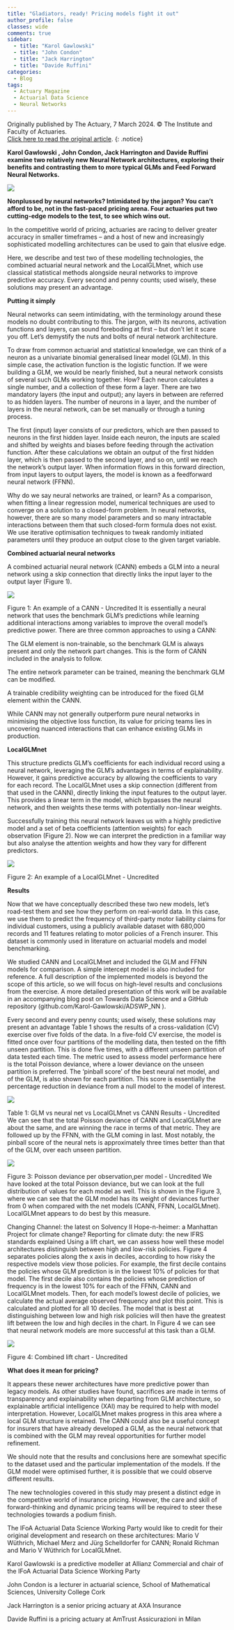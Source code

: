 ```yaml
---
title: "Gladiators, ready! Pricing models fight it out"
author_profile: false 
classes: wide
comments: true
sidebar:
  - title: "Karol Gawlowski"
  - title: "John Condon"
  - title: "Jack Harrington"
  - title: "Davide Ruffini"  
categories:
  - Blog
tags:
  - Actuary Magazine
  - Actuarial Data Science
  - Neural Networks
---
```


Originally published by The Actuary, 7 March 2024. © The Institute and Faculty of Actuaries. <br>
<a href="https://www.theactuary.com/2024/03/05/gladiators-ready-pricing-models-fight-it-out"> Click here to read the original article</a>.
{: .notice}

<b> Karol Gawlowski , John Condon, Jack Harrington and Davide Ruffini examine two relatively new Neural Network architectures, exploring their benefits and contrasting them to more typical GLMs and Feed Forward Neural Networks. </b>

<img src="/assets/images_for_posts/gladiators-ready-pricing-models-fight-it-out/01.png" style="width: auto; height: auto;max-width: 750px;max-height: 750px">

<b>Nonplussed by neural networks? Intimidated by the jargon? You can’t afford to be, not in the fast-paced pricing arena. Four actuaries put two cutting-edge models to the test, to see which wins out.</b>

In the competitive world of pricing, actuaries are racing to deliver greater accuracy in smaller timeframes – and a host of new and increasingly sophisticated modelling architectures can be used to gain that elusive edge. 

Here, we describe and test two of these modelling technologies, the combined actuarial neural network and the LocalGLMnet, which use classical statistical methods alongside neural networks to improve predictive accuracy. Every second and penny counts; used wisely, these solutions may present an advantage.

<b>Putting it simply</b>

Neural networks can seem intimidating, with the terminology around these models no doubt contributing to this. The jargon, with its neurons, activation functions and layers, can sound foreboding at first – but don’t let it scare you off. Let’s demystify the nuts and bolts of neural network architecture.

To draw from common actuarial and statistical knowledge, we can think of a neuron as a univariate binomial generalised linear model (GLM). In this simple case, the activation function is the logistic function. If we were building a GLM, we would be nearly finished, but a neural network consists of several such GLMs working together. How? Each neuron calculates a single number, and a collection of these form a layer. There are two mandatory layers (the input and output); any layers in between are referred to as hidden layers. The number of neurons in a layer, and the number of layers in the neural network, can be set manually or through a tuning process.

The first (input) layer consists of our predictors, which are then passed to neurons in the first hidden layer. Inside each neuron, the inputs are scaled and shifted by weights and biases before feeding through the activation function. After these calculations we obtain an output of the first hidden layer, which is then passed to the second layer, and so on, until we reach the network’s output layer. When information flows in this forward direction, from input layers to output layers, the model is known as a feedforward neural network (FFNN).

Why do we say neural networks are trained, or learn? As a comparison, when fitting a linear regression model, numerical techniques are used to converge on a solution to a closed-form problem. In neural networks, however, there are so many model parameters and so many intractable interactions between them that such closed-form formula does not exist. We use iterative optimisation techniques to tweak randomly initiated parameters until they produce an output close to the given target variable.

<b>Combined actuarial neural networks</b>

A combined actuarial neural network (CANN) embeds a GLM into a neural network using a skip connection that directly links the input layer to the output layer (Figure 1).

<img src="/assets/images_for_posts/gladiators-ready-pricing-models-fight-it-out/02.png" style="width: auto; height: auto;max-width: 750px;max-height: 750px">

Figure 1: An example of a CANN - Uncredited
It is essentially a neural network that uses the benchmark GLM’s predictions while learning additional interactions among variables to improve the overall model’s predictive power. There are three common approaches to using a CANN:

The GLM element is non-trainable, so the benchmark GLM is always present and only the network part changes. This is the form of CANN included in the analysis to follow.

The entire network parameter can be trained, meaning the benchmark GLM can be modified.

A trainable credibility weighting can be introduced for the fixed GLM element within the CANN.

While CANN may not generally outperform pure neural networks in minimising the objective loss function, its value for pricing teams lies in uncovering nuanced interactions that can enhance existing GLMs in production.

<b>LocalGLMnet</b>

This structure predicts GLM’s coefficients for each individual record using a neural network, leveraging the GLM’s advantages in terms of explainability. However, it gains predictive accuracy by allowing the coefficients to vary for each record. The LocalGLMnet uses a skip connection (different from that used in the CANN), directly linking the input features to the output layer. This provides a linear term in the model, which bypasses the neural network, and then weights these terms with potentially non-linear weights. 

Successfully training this neural network leaves us with a highly predictive model and a set of beta coefficients (attention weights) for each observation (Figure 2). Now we can interpret the prediction in a familiar way but also analyse the attention weights and how they vary for different predictors.

<img src="/assets/images_for_posts/gladiators-ready-pricing-models-fight-it-out/02.png" style="width: auto; height: auto;max-width: 750px;max-height: 750px">

Figure 2: An example of a LocalGLMnet - Uncredited

<b>Results</b>

Now that we have conceptually described these two new models, let’s road-test them and see how they perform on real-world data. In this case, we use them to predict the frequency of third-party motor liability claims for individual customers, using a publicly available dataset with 680,000 records and 11 features relating to motor policies of a French insurer. This dataset is commonly used in literature on actuarial models and model benchmarking.

We studied CANN and LocalGLMnet and included the GLM and FFNN models for comparison. A simple intercept model is also included for reference. A full description of the implemented models is beyond the scope of this article, so we will focus on high-level results and conclusions from the exercise. A more detailed presentation of this work will be available in an accompanying blog post on Towards Data Science and a GitHub repository (github.com/Karol-Gawlowski/ADSWP_NN ).

Every second and every penny counts; used wisely, these solutions may present an advantage
Table 1 shows the results of a cross-validation (CV) exercise over five folds of the data. In a five-fold CV exercise, the model is fitted once over four partitions of the modelling data, then tested on the fifth unseen partition. This is done five times, with a different unseen partition of data tested each time. The metric used to assess model performance here is the total Poisson deviance, where a lower deviance on the unseen partition is preferred. The ‘pinball score’ of the best neural net model, and of the GLM, is also shown for each partition. This score is essentially the percentage reduction in deviance from a null model to the model of interest.

<img src="/assets/images_for_posts/gladiators-ready-pricing-models-fight-it-out/03.png" style="width: auto; height: auto;max-width: 750px;max-height: 750px">

Table 1: GLM vs neural net vs LocalGLMnet vs CANN Results - Uncredited
We can see that the total Poisson deviance of CANN and LocalGLMnet are about the same, and are winning the race in terms of that metric. They are followed up by the FFNN, with the GLM coming in last. Most notably, the pinball score of the neural nets is approximately three times better than that of the GLM, over each unseen partition.

<img src="/assets/images_for_posts/gladiators-ready-pricing-models-fight-it-out/04.png" style="width: auto; height: auto;max-width: 750px;max-height: 750px">

Figure 3: Poisson deviance per observation,per model - Uncredited
We have looked at the total Poisson deviance, but we can look at the full distribution of values for each model as well. This is shown in the Figure 3, where we can see that the GLM model has its weight of deviances further from 0 when compared with the net models (CANN, FFNN, LocalGLMnet). LocalGLMnet appears to do best by this measure.

Changing Channel: the latest on Solvency II
Hope-n-heimer: a Manhattan Project for climate change?
Reporting for climate duty: the new IFRS standards explained
Using a lift chart, we can assess how well these model architectures distinguish between high and low-risk policies. Figure 4 separates policies along the x axis in deciles, according to how risky the respective models view those policies. For example, the first decile contains the policies whose GLM prediction is in the lowest 10% of policies for that model. The first decile also contains the policies whose prediction of frequency is in the lowest 10% for each of the FFNN, CANN and LocalGLMnet models. Then, for each model’s lowest decile of policies, we calculate the actual average observed frequency and plot this point. This is calculated and plotted for all 10 deciles. The model that is best at distinguishing between low and high risk policies will then have the greatest lift between the low and high deciles in the chart. In Figure 4 we can see that neural network models are more successful at this task than a GLM.

<img src="/assets/images_for_posts/gladiators-ready-pricing-models-fight-it-out/05.png" style="width: auto; height: auto;max-width: 750px;max-height: 750px">

Figure 4: Combined lift chart - Uncredited

<b>What does it mean for pricing?</b>

It appears these newer architectures have more predictive power than legacy models. As other studies have found, sacrifices are made in terms of transparency and explainability when departing from GLM architecture, so explainable artificial intelligence (XAI) may be required to help with model interpretation. However, LocalGLMnet makes progress in this area where a local GLM structure is retained. The CANN could also be a useful concept for insurers that have already developed a GLM, as the neural network that is combined with the GLM may reveal opportunities for further model refinement.

We should note that the results and conclusions here are somewhat specific to the dataset used and the particular implementation of the models. If the GLM model were optimised further, it is possible that we could observe different results.

The new technologies covered in this study may present a distinct edge in the competitive world of insurance pricing. However, the care and skill of forward-thinking and dynamic pricing teams will be required to steer these technologies towards a podium finish.


The IFoA Actuarial Data Science Working Party would like to credit for their original development and research on these architectures: Mario V Wüthrich, Michael Merz and Jürg Schelldorfer for CANN; Ronald Richman and Mario V Wüthrich for LocalGLMnet.

Karol Gawlowski is a predictive modeller at Allianz Commercial and chair of the IFoA Actuarial Data Science Working Party 

John Condon is a lecturer in actuarial science, School of Mathematical Sciences, University College Cork

Jack Harrington is a senior pricing actuary at AXA Insurance

Davide Ruffini is a pricing actuary at AmTrust Assicurazioni in Milan






